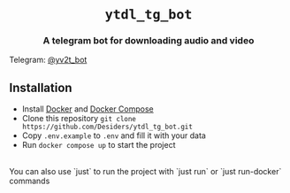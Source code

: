 <div align="center">

<h1><code>ytdl_tg_bot</code></h1>

<h3>
A telegram bot for downloading audio and video
</h3>

</div>

Telegram: [@yv2t_bot](https://t.me/yv2t_bot)

## Installation

- Install [Docker](https://docs.docker.com/get-docker/) and [Docker Compose](https://docs.docker.com/compose/install/)
- Clone this repository `git clone https://github.com/Desiders/ytdl_tg_bot.git`
- Copy `.env.example` to `.env` and fill it with your data
- Run `docker compose up` to start the project
<br>
You can also use `just` to run the project with `just run` or `just run-docker` commands
